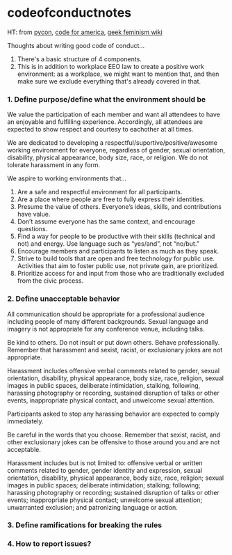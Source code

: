 codeofconductnotes
==================

HT: from [pycon](https://github.com/python/pycon-code-of-conduct/blob/master/code_of_conduct.md), [code for america](https://github.com/codeforamerica/codeofconduct/), [geek feminism wiki](http://geekfeminism.wikia.com/wiki/Conference_anti-harassment/Policy)

Thoughts about writing good code of conduct...

1. There's a basic structure of 4 components.
2. This is in addition to workplace EEO law to create a positive work environment: as a workplace, we might want to mention that, and then make sure we exclude everything that's already covered in that.

### 1. Define purpose/define what the environment should be

We value the participation of each member and want all attendees to have an enjoyable and fulfilling experience. Accordingly, all attendees are expected to show respect and courtesy to eachother at all times.

We are dedicated to developing a respectful/suportive/positive/awesome working environment for everyone, regardless of gender, sexual orientation, disability, physical appearance, body size, race, or religion. We do not tolerate harassment in any form.

We aspire to working environments that...

1. Are a safe and respectful environment for all participants.
2. Are a place where people are free to fully express their identities.
3. Presume the value of others. Everyone’s ideas, skills, and contributions have value.
4. Don’t assume everyone has the same context, and encourage questions.
5. Find a way for people to be productive with their skills (technical and not) and energy. Use language such as “yes/and”, not “no/but.”
6. Encourage members and participants to listen as much as they speak.
7. Strive to build tools that are open and free technology for public use. Activities that aim to foster public use, not private gain, are prioritized.
8. Prioritize access for and input from those who are traditionally excluded from the civic process.

### 2. Define unacceptable behavior

All communication should be appropriate for a professional audience including people of many different backgrounds. Sexual language and imagery is not appropriate for any conference venue, including talks.

Be kind to others. Do not insult or put down others. Behave professionally. Remember that harassment and sexist, racist, or exclusionary jokes are not appropriate.

Harassment includes offensive verbal comments related to gender, sexual orientation, disability, physical appearance, body size, race, religion, sexual images in public spaces, deliberate intimidation, stalking, following, harassing photography or recording, sustained disruption of talks or other events, inappropriate physical contact, and unwelcome sexual attention.

Participants asked to stop any harassing behavior are expected to comply immediately.

Be careful in the words that you choose. Remember that sexist, racist, and other exclusionary jokes can be offensive to those around you and are not acceptable.

Harassment includes but is not limited to: offensive verbal or written comments related to gender, gender identity and expression, sexual orientation, disability, physical appearance, body size, race, religion; sexual images in public spaces; deliberate intimidation; stalking; following; harassing photography or recording; sustained disruption of talks or other events; inappropriate physical contact; unwelcome sexual attention; unwarranted exclusion; and patronizing language or action.

### 3. Define ramifications for breaking the rules

### 4. How to report issues?

